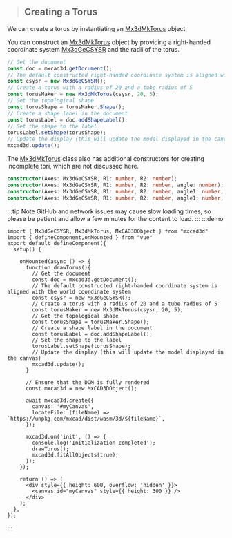 > ## Creating a Torus

We can create a torus by instantiating an [Mx3dMkTorus]() object.

You can construct an [Mx3dMkTorus]() object by providing a right-handed coordinate system [Mx3dGeCSYSR]() and the radii of the torus.

```typescript
// Get the document
const doc = mxcad3d.getDocument();
// The default constructed right-handed coordinate system is aligned with the world coordinate system
const csysr = new Mx3dGeCSYSR();
// Create a torus with a radius of 20 and a tube radius of 5
const torusMaker = new Mx3dMkTorus(csysr, 20, 5);
// Get the topological shape
const torusShape = torusMaker.Shape();
// Create a shape label in the document
const torusLabel = doc.addShapeLabel();
// Set the shape to the label
torusLabel.setShape(torusShape);
// Update the display (this will update the model displayed in the canvas)
mxcad3d.update();
```

The [Mx3dMkTorus]() class also has additional constructors for creating incomplete tori, which are not discussed here.

```typescript
constructor(Axes: Mx3dGeCSYSR, R1: number, R2: number);
constructor(Axes: Mx3dGeCSYSR, R1: number, R2: number, angle: number);
constructor(Axes: Mx3dGeCSYSR, R1: number, R2: number, angle1: number, angle2: number);
constructor(Axes: Mx3dGeCSYSR, R1: number, R2: number, angle1: number, angle2: number, angle: number);
```

:::tip Note
GitHub and network issues may cause slow loading times, so please be patient and allow a few minutes for the content to load.
:::
:::demo

```tsx
import { Mx3dGeCSYSR, Mx3dMkTorus, MxCAD3DObject } from "mxcad3d"
import { defineComponent,onMounted } from "vue"
export default defineComponent({
  setup() {

    onMounted(async () => {
      function drawTorus(){
        // Get the document
        const doc = mxcad3d.getDocument();
        // The default constructed right-handed coordinate system is aligned with the world coordinate system
        const csysr = new Mx3dGeCSYSR();
        // Create a torus with a radius of 20 and a tube radius of 5
        const torusMaker = new Mx3dMkTorus(csysr, 20, 5);
        // Get the topological shape
        const torusShape = torusMaker.Shape();
        // Create a shape label in the document
        const torusLabel = doc.addShapeLabel();
        // Set the shape to the label
        torusLabel.setShape(torusShape);
        // Update the display (this will update the model displayed in the canvas)
        mxcad3d.update();
      }

      // Ensure that the DOM is fully rendered
      const mxcad3d = new MxCAD3DObject();

      await mxcad3d.create({
        canvas: '#myCanvas',
        locateFile: (fileName) => `https://unpkg.com/mxcad/dist/wasm/3d/${fileName}`,
      });

      mxcad3d.on('init', () => {
        console.log('Initialization completed');
        drawTorus();
        mxcad3d.fitAllObjects(true);
      });
    });

    return () => (
      <div style={{ height: 600, overflow: 'hidden' }}>
        <canvas id="myCanvas" style={{ height: 300 }} />
      </div>
    );
  },
});
```
:::